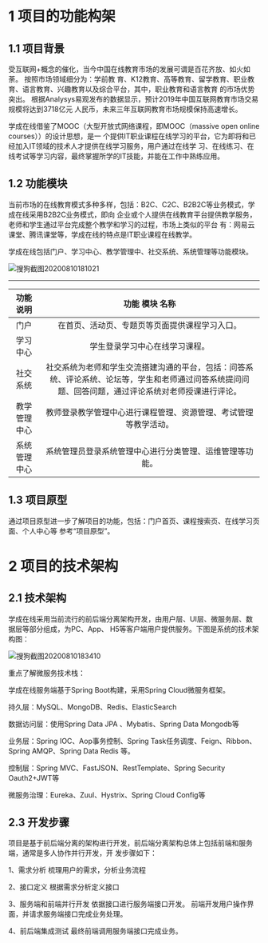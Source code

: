 # 1 项目的功能构架 

## 1.1 项目背景 

受互联网+概念的催化，当今中国在线教育市场的发展可谓是百花齐放、如火如荼。 按照市场领域细分为：学前教 育、K12教育、高等教育、留学教育、职业教育、语言教育、兴趣教育以及综合平台，其中，职业教育和语言教育 的市场优势突出。 根据Analysys易观发布的数据显示，预计2019年中国互联网教育市场交易规模将达到3718亿元 人民币，未来三年互联网教育市场规模保持高速增长。

学成在线借鉴了MOOC（大型开放式网络课程，即MOOC（massive open online courses））的设计思想，是一 个提供IT职业课程在线学习的平台，它为即将和已经加入IT领域的技术人才提供在线学习服务，用户通过在线学 习、在线练习、在线考试等学习内容，最终掌握所学的IT技能，并能在工作中熟练应用。

## 1.2 功能模块 

当前市场的在线教育模式多种多样，包括：B2C、C2C、B2B2C等业务模式，学成在线采用B2B2C业务模式，即向 企业或个人提供在线教育平台提供教学服务，老师和学生通过平台完成整个教学和学习的过程，市场上类似的平台 有：网易云课堂、腾讯课堂等，学成在线的特点是IT职业课程在线教学。

学成在线包括门户、学习中心、教学管理中、社交系统、系统管理等功能模块。

![搜狗截图20200810181021](C:\idea-project\xcEduService\xcEduService\images\搜狗截图20200810181021.jpg)

------



|  **功能说明**  |                      **功能 模块 名称**                      |
| :------------: | :----------------------------------------------------------: |
|      门户      |        在首页、活动页、专题页等页面提供课程学习入口。        |
|    学习中心    |                学生登录学习中心在线学习课程。                |
|    社交系统    | 社交系统为老师和学生交流搭建沟通的平台，包括：问答系统、评论系统、论坛等，学生和老师通过问答系统提问问题、回答问题，通过评论系统对老师授课进行评论。 |
| 教学 管理 中心 | 教师登录教学管理中心进行课程管理、资源管理、考试管理等教学活动。 |
| 系统 管理 中心 |   系统管理员登录系统管理中心进行分类管理、运维管理等功能。   |

## 1.3 项目原型 

通过项目原型进一步了解项目的功能，包括：门户首页、课程搜索页、在线学习页面、个人中心等
参考“项目原型”。 

# 2 项目的技术架构 

## 2.1 技术架构 

学成在线采用当前流行的前后端分离架构开发，由用户层、UI层、微服务层、数据层等部分组成，为PC、App、 H5等客户端用户提供服务。下图是系统的技术架构图：

![搜狗截图20200810183410](C:\idea-project\xcEduService\xcEduService\images\搜狗截图20200810183410.jpg)

重点了解微服务技术栈： 

学成在线服务端基于Spring Boot构建，采用Spring Cloud微服务框架。 

持久层：MySQL、MongoDB、Redis、ElasticSearch 

数据访问层：使用Spring Data JPA 、Mybatis、Spring Data Mongodb等 

业务层：Spring IOC、Aop事务控制、Spring Task任务调度、Feign、Ribbon、Spring AMQP、Spring Data Redis 等。 

控制层：Spring MVC、FastJSON、RestTemplate、Spring Security Oauth2+JWT等 

微服务治理：Eureka、Zuul、Hystrix、Spring Cloud Config等

## 2.3 开发步骤 

项目是基于前后端分离的架构进行开发，前后端分离架构总体上包括前端和服务端，通常是多人协作并行开发，开 发步骤如下： 

1、需求分析 梳理用户的需求，分析业务流程 

2、接口定义 根据需求分析定义接口 

3、服务端和前端并行开发 依据接口进行服务端接口开发。 前端开发用户操作界面，并请求服务端接口完成业务处理。 

4、前后端集成测试 最终前端调用服务端接口完成业务。
